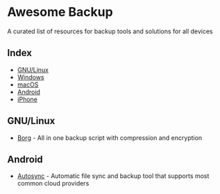 # Awesome Backup
 A curated list of resources for backup tools and solutions for all devices

Index
-----

-	[GNU/Linux](#linux)
-	[Windows](#windows)
-	[macOS](#macos)
-	[Android](#android)
-	[iPhone](#iphone)


## GNU/Linux

- [Borg](https://github.com/borgbackup/borg) - All in one backup script with compression and encryption


## Android

- [Autosync](https://play.google.com/store/apps/details?id=com.ttxapps.autosync) - Automatic file sync and backup tool that supports most common cloud providers
